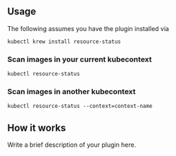 
## Usage
The following assumes you have the plugin installed via

```shell
kubectl krew install resource-status
```

### Scan images in your current kubecontext

```shell
kubectl resource-status
```

### Scan images in another kubecontext

```shell
kubectl resource-status --context=context-name
```

## How it works
Write a brief description of your plugin here.